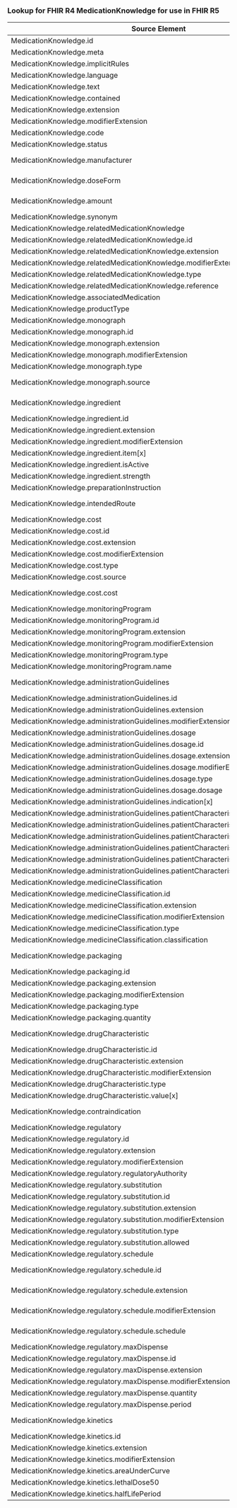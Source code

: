 ### Lookup for FHIR R4 MedicationKnowledge for use in FHIR R5

| Source Element | Usage | Target |
| -------------- | ----- | ------ |
| MedicationKnowledge.id | UseElementSameName | MedicationKnowledge.id |
| MedicationKnowledge.meta | UseElementSameName | MedicationKnowledge.meta |
| MedicationKnowledge.implicitRules | UseElementSameName | MedicationKnowledge.implicitRules |
| MedicationKnowledge.language | UseElementSameName | MedicationKnowledge.language |
| MedicationKnowledge.text | UseElementSameName | MedicationKnowledge.text |
| MedicationKnowledge.contained | UseElementSameName | MedicationKnowledge.contained |
| MedicationKnowledge.extension | UseElementSameName | MedicationKnowledge.extension |
| MedicationKnowledge.modifierExtension | UseElementSameName | MedicationKnowledge.modifierExtension |
| MedicationKnowledge.code | UseElementSameName | MedicationKnowledge.code |
| MedicationKnowledge.status | UseElementSameName | MedicationKnowledge.status |
| MedicationKnowledge.manufacturer | UseExtension | http://hl7.org/fhir/4.0/StructureDefinition/extension-MedicationKnowledge.manufacturer |
| MedicationKnowledge.doseForm | UseExtension | http://hl7.org/fhir/4.0/StructureDefinition/extension-MedicationKnowledge.doseForm |
| MedicationKnowledge.amount | UseExtension | http://hl7.org/fhir/4.0/StructureDefinition/extension-MedicationKnowledge.amount |
| MedicationKnowledge.synonym | UseElementRenamed | MedicationKnowledge.name |
| MedicationKnowledge.relatedMedicationKnowledge | UseElementSameName | MedicationKnowledge.relatedMedicationKnowledge |
| MedicationKnowledge.relatedMedicationKnowledge.id | UseElementSameName | MedicationKnowledge.relatedMedicationKnowledge.id |
| MedicationKnowledge.relatedMedicationKnowledge.extension | UseElementSameName | MedicationKnowledge.relatedMedicationKnowledge.extension |
| MedicationKnowledge.relatedMedicationKnowledge.modifierExtension | UseElementSameName | MedicationKnowledge.relatedMedicationKnowledge.modifierExtension |
| MedicationKnowledge.relatedMedicationKnowledge.type | UseElementSameName | MedicationKnowledge.relatedMedicationKnowledge.type |
| MedicationKnowledge.relatedMedicationKnowledge.reference | UseElementSameName | MedicationKnowledge.relatedMedicationKnowledge.reference |
| MedicationKnowledge.associatedMedication | UseElementSameName | MedicationKnowledge.associatedMedication |
| MedicationKnowledge.productType | UseElementSameName | MedicationKnowledge.productType |
| MedicationKnowledge.monograph | UseElementSameName | MedicationKnowledge.monograph |
| MedicationKnowledge.monograph.id | UseElementSameName | MedicationKnowledge.monograph.id |
| MedicationKnowledge.monograph.extension | UseElementSameName | MedicationKnowledge.monograph.extension |
| MedicationKnowledge.monograph.modifierExtension | UseElementSameName | MedicationKnowledge.monograph.modifierExtension |
| MedicationKnowledge.monograph.type | UseElementSameName | MedicationKnowledge.monograph.type |
| MedicationKnowledge.monograph.source | UseExtension | http://hl7.org/fhir/4.0/StructureDefinition/extension-MedicationKnowledge.monograph.source |
| MedicationKnowledge.ingredient | UseExtension | http://hl7.org/fhir/4.0/StructureDefinition/extension-MedicationKnowledge.ingredient |
| MedicationKnowledge.ingredient.id | UseExtensionFromAncestor | - |
| MedicationKnowledge.ingredient.extension | UseExtensionFromAncestor | - |
| MedicationKnowledge.ingredient.modifierExtension | UseExtensionFromAncestor | - |
| MedicationKnowledge.ingredient.item[x] | UseExtensionFromAncestor | - |
| MedicationKnowledge.ingredient.isActive | UseExtensionFromAncestor | - |
| MedicationKnowledge.ingredient.strength | UseExtensionFromAncestor | - |
| MedicationKnowledge.preparationInstruction | UseElementSameName | MedicationKnowledge.preparationInstruction |
| MedicationKnowledge.intendedRoute | UseExtension | http://hl7.org/fhir/4.0/StructureDefinition/extension-MedicationKnowledge.intendedRoute |
| MedicationKnowledge.cost | UseElementSameName | MedicationKnowledge.cost |
| MedicationKnowledge.cost.id | UseElementSameName | MedicationKnowledge.cost.id |
| MedicationKnowledge.cost.extension | UseElementSameName | MedicationKnowledge.cost.extension |
| MedicationKnowledge.cost.modifierExtension | UseElementSameName | MedicationKnowledge.cost.modifierExtension |
| MedicationKnowledge.cost.type | UseElementSameName | MedicationKnowledge.cost.type |
| MedicationKnowledge.cost.source | UseElementSameName | MedicationKnowledge.cost.source |
| MedicationKnowledge.cost.cost | UseExtension | http://hl7.org/fhir/4.0/StructureDefinition/extension-MedicationKnowledge.cost.cost |
| MedicationKnowledge.monitoringProgram | UseElementSameName | MedicationKnowledge.monitoringProgram |
| MedicationKnowledge.monitoringProgram.id | UseElementSameName | MedicationKnowledge.monitoringProgram.id |
| MedicationKnowledge.monitoringProgram.extension | UseElementSameName | MedicationKnowledge.monitoringProgram.extension |
| MedicationKnowledge.monitoringProgram.modifierExtension | UseElementSameName | MedicationKnowledge.monitoringProgram.modifierExtension |
| MedicationKnowledge.monitoringProgram.type | UseElementSameName | MedicationKnowledge.monitoringProgram.type |
| MedicationKnowledge.monitoringProgram.name | UseElementSameName | MedicationKnowledge.monitoringProgram.name |
| MedicationKnowledge.administrationGuidelines | UseExtension | http://hl7.org/fhir/4.0/StructureDefinition/extension-MedicationKnowledge.administrationGuidelines |
| MedicationKnowledge.administrationGuidelines.id | UseExtensionFromAncestor | - |
| MedicationKnowledge.administrationGuidelines.extension | UseExtensionFromAncestor | - |
| MedicationKnowledge.administrationGuidelines.modifierExtension | UseExtensionFromAncestor | - |
| MedicationKnowledge.administrationGuidelines.dosage | UseExtensionFromAncestor | - |
| MedicationKnowledge.administrationGuidelines.dosage.id | UseExtensionFromAncestor | - |
| MedicationKnowledge.administrationGuidelines.dosage.extension | UseExtensionFromAncestor | - |
| MedicationKnowledge.administrationGuidelines.dosage.modifierExtension | UseExtensionFromAncestor | - |
| MedicationKnowledge.administrationGuidelines.dosage.type | UseExtensionFromAncestor | - |
| MedicationKnowledge.administrationGuidelines.dosage.dosage | UseExtensionFromAncestor | - |
| MedicationKnowledge.administrationGuidelines.indication[x] | UseExtensionFromAncestor | - |
| MedicationKnowledge.administrationGuidelines.patientCharacteristics | UseExtensionFromAncestor | - |
| MedicationKnowledge.administrationGuidelines.patientCharacteristics.id | UseExtensionFromAncestor | - |
| MedicationKnowledge.administrationGuidelines.patientCharacteristics.extension | UseExtensionFromAncestor | - |
| MedicationKnowledge.administrationGuidelines.patientCharacteristics.modifierExtension | UseExtensionFromAncestor | - |
| MedicationKnowledge.administrationGuidelines.patientCharacteristics.characteristic[x] | UseExtensionFromAncestor | - |
| MedicationKnowledge.administrationGuidelines.patientCharacteristics.value | UseExtensionFromAncestor | - |
| MedicationKnowledge.medicineClassification | UseElementSameName | MedicationKnowledge.medicineClassification |
| MedicationKnowledge.medicineClassification.id | UseElementSameName | MedicationKnowledge.medicineClassification.id |
| MedicationKnowledge.medicineClassification.extension | UseElementSameName | MedicationKnowledge.medicineClassification.extension |
| MedicationKnowledge.medicineClassification.modifierExtension | UseElementSameName | MedicationKnowledge.medicineClassification.modifierExtension |
| MedicationKnowledge.medicineClassification.type | UseElementSameName | MedicationKnowledge.medicineClassification.type |
| MedicationKnowledge.medicineClassification.classification | UseElementSameName | MedicationKnowledge.medicineClassification.classification |
| MedicationKnowledge.packaging | UseExtension | http://hl7.org/fhir/4.0/StructureDefinition/extension-MedicationKnowledge.packaging |
| MedicationKnowledge.packaging.id | UseExtensionFromAncestor | - |
| MedicationKnowledge.packaging.extension | UseExtensionFromAncestor | - |
| MedicationKnowledge.packaging.modifierExtension | UseExtensionFromAncestor | - |
| MedicationKnowledge.packaging.type | UseExtensionFromAncestor | - |
| MedicationKnowledge.packaging.quantity | UseExtensionFromAncestor | - |
| MedicationKnowledge.drugCharacteristic | UseExtension | http://hl7.org/fhir/4.0/StructureDefinition/extension-MedicationKnowledge.drugCharacteristic |
| MedicationKnowledge.drugCharacteristic.id | UseExtensionFromAncestor | - |
| MedicationKnowledge.drugCharacteristic.extension | UseExtensionFromAncestor | - |
| MedicationKnowledge.drugCharacteristic.modifierExtension | UseExtensionFromAncestor | - |
| MedicationKnowledge.drugCharacteristic.type | UseExtensionFromAncestor | - |
| MedicationKnowledge.drugCharacteristic.value[x] | UseExtensionFromAncestor | - |
| MedicationKnowledge.contraindication | UseExtension | http://hl7.org/fhir/4.0/StructureDefinition/extension-MedicationKnowledge.contraindication |
| MedicationKnowledge.regulatory | UseElementSameName | MedicationKnowledge.regulatory |
| MedicationKnowledge.regulatory.id | UseElementSameName | MedicationKnowledge.regulatory.id |
| MedicationKnowledge.regulatory.extension | UseElementSameName | MedicationKnowledge.regulatory.extension |
| MedicationKnowledge.regulatory.modifierExtension | UseElementSameName | MedicationKnowledge.regulatory.modifierExtension |
| MedicationKnowledge.regulatory.regulatoryAuthority | UseElementSameName | MedicationKnowledge.regulatory.regulatoryAuthority |
| MedicationKnowledge.regulatory.substitution | UseElementSameName | MedicationKnowledge.regulatory.substitution |
| MedicationKnowledge.regulatory.substitution.id | UseElementSameName | MedicationKnowledge.regulatory.substitution.id |
| MedicationKnowledge.regulatory.substitution.extension | UseElementSameName | MedicationKnowledge.regulatory.substitution.extension |
| MedicationKnowledge.regulatory.substitution.modifierExtension | UseElementSameName | MedicationKnowledge.regulatory.substitution.modifierExtension |
| MedicationKnowledge.regulatory.substitution.type | UseElementSameName | MedicationKnowledge.regulatory.substitution.type |
| MedicationKnowledge.regulatory.substitution.allowed | UseElementSameName | MedicationKnowledge.regulatory.substitution.allowed |
| MedicationKnowledge.regulatory.schedule | UseElementSameName | MedicationKnowledge.regulatory.schedule |
| MedicationKnowledge.regulatory.schedule.id | UseExtension | http://hl7.org/fhir/4.0/StructureDefinition/extension-MedicationKnowledge.regulatory.schedule.id |
| MedicationKnowledge.regulatory.schedule.extension | UseExtension | http://hl7.org/fhir/4.0/StructureDefinition/extension-MedicationKnowledge.regulatory.schedule.extension |
| MedicationKnowledge.regulatory.schedule.modifierExtension | UseExtension | http://hl7.org/fhir/4.0/StructureDefinition/extension-MedicationKnowledge.regulatory.schedule.modifierExtension |
| MedicationKnowledge.regulatory.schedule.schedule | UseExtension | http://hl7.org/fhir/4.0/StructureDefinition/extension-MedicationKnowledge.regulatory.schedule.schedule |
| MedicationKnowledge.regulatory.maxDispense | UseElementSameName | MedicationKnowledge.regulatory.maxDispense |
| MedicationKnowledge.regulatory.maxDispense.id | UseElementSameName | MedicationKnowledge.regulatory.maxDispense.id |
| MedicationKnowledge.regulatory.maxDispense.extension | UseElementSameName | MedicationKnowledge.regulatory.maxDispense.extension |
| MedicationKnowledge.regulatory.maxDispense.modifierExtension | UseElementSameName | MedicationKnowledge.regulatory.maxDispense.modifierExtension |
| MedicationKnowledge.regulatory.maxDispense.quantity | UseElementSameName | MedicationKnowledge.regulatory.maxDispense.quantity |
| MedicationKnowledge.regulatory.maxDispense.period | UseElementSameName | MedicationKnowledge.regulatory.maxDispense.period |
| MedicationKnowledge.kinetics | UseExtension | http://hl7.org/fhir/4.0/StructureDefinition/extension-MedicationKnowledge.kinetics |
| MedicationKnowledge.kinetics.id | UseExtensionFromAncestor | - |
| MedicationKnowledge.kinetics.extension | UseExtensionFromAncestor | - |
| MedicationKnowledge.kinetics.modifierExtension | UseExtensionFromAncestor | - |
| MedicationKnowledge.kinetics.areaUnderCurve | UseExtensionFromAncestor | - |
| MedicationKnowledge.kinetics.lethalDose50 | UseExtensionFromAncestor | - |
| MedicationKnowledge.kinetics.halfLifePeriod | UseExtensionFromAncestor | - |

